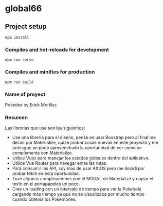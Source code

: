 # global66

## Project setup

```
npm install
```

### Compiles and hot-reloads for development

```
npm run serve
```

### Compiles and minifies for production

```
npm run build
```

### Name of proyect

Pokedex by Erick Morillas

### Resumen

Las líbrerías que use son las siguientes:

- Use una libreria para el diseño, penśe en usar Boostrap pero al final me decidí por Materialize, quize probar cosas nuevas en este proyecto y me arriesgue un poco aprovenchado la oportunidad de ver como se complementa con Materialize.
- Utilice Vuex para manejar los estados globales dentro del aplicativo.
- Utilice Vue Router para navegar entre las rutas.
- Para consumir las API, soy mas de usar AXIOS pero me decidí por probar fetch en esta oportunidad.
- Tuve algunas complicaciones con el MODAL de Materialize y copiar el texto en el portapapeles un poco.
- Cree un loading con un intervalo de tiempo para ver la Pokebola cargando más tiempo ya que no se visualizaba por mucho tiempo cuando obtenía los Pokemones.
